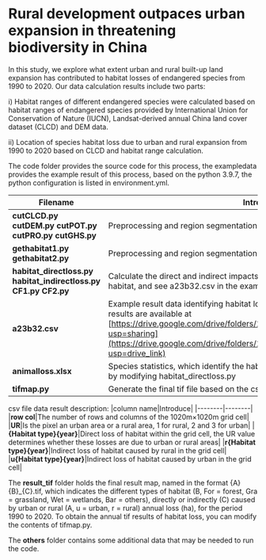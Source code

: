 # Rural development outpaces urban expansion in threatening biodiversity in China

In this study, we explore what extent urban and rural built-up land expansion has contributed to habitat losses of endangered species from 1990 to 2020. Our data calculation results include two parts: 

i) Habitat ranges of different endangered species were calculated based on habitat ranges of endangered species provided by International Union for Conservation of Nature (IUCN), Landsat-derived annual China land cover dataset (CLCD) and DEM data. 

ii) Location of species habitat loss due to urban and rural expansion from 1990 to 2020 based on CLCD and habitat range calculation.

The code folder provides the source code for this process, the exampledata provides the example result of this process, based on the python 3.9.7, the python configuration is listed in environment.yml.


|Filename|Introduce|
|--------|--------|
|**cutCLCD.py cutDEM.py cutPOT.py cutPRO.py cutGHS.py** | Preprocessing and region segmentation of datas|
|**gethabitat1.py gethabitat2.py**|Preprocessing and region segmentation of species datas|
|**habitat_directloss.py habitat_indirectloss.py CF1.py CF2.py**|Calculate the direct and indirect impacts of urban and rural areas on species habitat, and see a23b32.csv in the exampledata|
|**a23b32.csv**|Example result data identifying habitat loss results at block 32, row 23, all data results are available at [https://drive.google.com/drive/folders/1ttj8xUfTvwarCHdzVRty5enu0K065_Eq?usp=sharing](https://drive.google.com/drive/folders/1kOtNCfISqMBzimFmu1LglG2bgcvAYRgt?usp=drive_link)|
|**animalloss.xlsx**|Species statistics, which identify the habitat loss for each species, are calculated by modifying habitat_directloss.py|
|**tifmap.py**|Generate the final tif file based on the csv file|

csv file data result description:
|column name|Introduce|
|--------|--------|
|**row col**|The number of rows and columns of the 1020m×1020m grid cell|
|**UR**|Is the pixel an urban area or a rural area, 1 for rural, 2 and 3 for urban|
|**{Habitat type}{year}**|Direct loss of habitat within the grid cell, the UR value determines whether these losses are due to urban or rural areas|
|**r{Habitat type}{year}**|Indirect loss of habitat caused by rural in the grid cell|
|**u{Habitat type}{year}**|Indirect loss of habitat caused by urban in the grid cell|

The **result_tif** folder holds the final result map, named in the format {A}{B}_{C}.tif, which indicates the different types of habitat (B, For = forest, Gra = grassland, Wet = wetlands, Bar = others), directly or indirectly (C) caused by urban or rural (A, u = urban, r = rural) annual loss (ha), for the period 1990 to 2020. To obtain the annual tif results of habitat loss, you can modify the contents of tifmap.py.

The **others** folder contains some additional data that may be needed to run the code.
